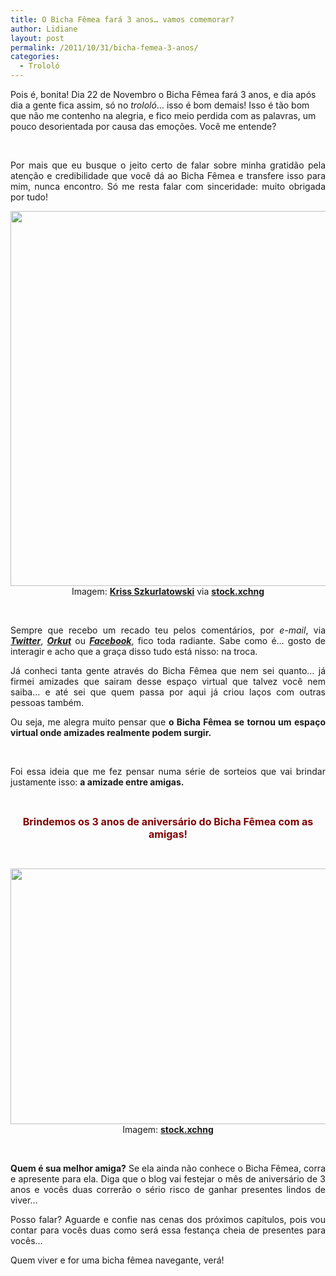 ```yaml
---
title: O Bicha Fêmea fará 3 anos… vamos comemorar?
author: Lidiane
layout: post
permalink: /2011/10/31/bicha-femea-3-anos/
categories:
  - Trololó
---
```

Pois é, bonita! Dia 22 de Novembro o Bicha Fêmea fará 3 anos, e dia após dia a gente fica assim, só no _trololó_… isso é bom demais! Isso é tão bom que não me contenho na alegria, e fico meio perdida com as palavras, um pouco desorientada por causa das emoções. Você me entende?

&nbsp;

<p align="justify">
  Por mais que eu busque o jeito certo de falar sobre minha gratidão pela atenção e credibilidade que você dá ao Bicha Fêmea e transfere isso para mim, nunca encontro. Só me resta falar com sinceridade: muito obrigada por tudo!
</p>

<!--more-->

<p align="center">
  <a href="https://www.trololodemulher.com.br/2011/10/Tacas-Brinde.jpg"><img class="alignnone size-full wp-image-7084" title="Tacas - Brinde" src="https://www.trololodemulher.com.br/2011/10/Tacas-Brinde.jpg" alt="" width="600" height="600" /></a><br /> Imagem: <strong><a href="http://www.12frames.eu/" target="_blank" rel="noopener noreferrer">Kriss Szkurlatowski</a></strong> via <strong><a href="http://www.sxc.hu/" target="_blank" rel="noopener noreferrer">stock.xchng</a></strong>
</p>

&nbsp;

<p align="justify">
  Sempre que recebo um recado teu pelos comentários, por <em>e-mail</em>, via <strong><a href="http://twitter.com/bichafemea" target="_blank" rel="noopener noreferrer"><em>Twitter</em></a></strong>, <strong><a href="http://twitter.com/bichafemea" target="_blank" rel="noopener noreferrer"><em>Orkut</em></a></strong> ou <strong><em><a href="http://www.facebook.com/people/Lidiane-Vasconcelos/100002007076157" target="_blank" rel="noopener noreferrer">Facebook</a></em></strong>, fico toda radiante. Sabe como é… gosto de interagir e acho que a graça disso tudo está nisso: na troca.
</p>

<p align="justify">
  Já conheci tanta gente através do Bicha Fêmea que nem sei quanto… já firmei amizades que sairam desse espaço virtual que talvez você nem saiba… e até sei que quem passa por aqui já criou laços com outras pessoas também.
</p>

<p align="justify">
  Ou seja, me alegra muito pensar que <strong>o Bicha Fêmea se tornou um espaço virtual onde amizades realmente podem surgir.</strong>
</p>

&nbsp;

<p style="text-align: justify;">
  Foi essa ideia que me fez pensar numa série de sorteios que vai brindar justamente isso: <strong>a amizade entre amigas.</strong>
</p>

&nbsp;

<p align="center">
  <strong><span style="color: #800000; font-size: medium;">Brindemos os 3 anos de aniversário do Bicha Fêmea com as amigas!</span></strong>
</p>

&nbsp;

<p align="center">
  <a href="https://www.trololodemulher.com.br/2011/10/Amigas.jpg"><img class="alignnone size-full wp-image-7083" title="Amigas" src="https://www.trololodemulher.com.br/2011/10/Amigas.jpg" alt="" width="600" height="409" /></a><br /> Imagem: <strong><a href="http://www.sxc.hu/" target="_blank" rel="noopener noreferrer">stock.xchng</a></strong>
</p>

&nbsp;

<p align="justify">
  <strong>Quem é sua melhor amiga?</strong> Se ela ainda não conhece o Bicha Fêmea, corra e apresente para ela. Diga que o blog vai festejar o mês de aniversário de 3 anos e vocês duas correrão o sério risco de ganhar presentes lindos de viver…
</p>

<p align="justify">
  Posso falar? Aguarde e confie nas cenas dos próximos capítulos, pois vou contar para vocês duas como será essa festança cheia de presentes para vocês…
</p>

<p align="justify">
  Quem viver e for uma bicha fêmea navegante, verá!
</p>

&nbsp;